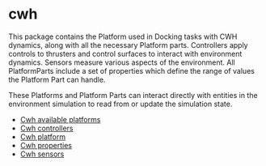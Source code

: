 # cwh

This package contains the Platform used in Docking tasks with CWH dynamics,
along with all the necessary Platform parts. Controllers apply controls to thrusters and control
surfaces to interact with environment dynamics. Sensors measure various aspects
of the environment. All PlatformParts include a set of 
properties which define the range of values the Platform Part
can handle.

These Platforms and Platform Parts can interact directly with
entities in the environment simulation to read from or 
update the simulation state.

- [Cwh available platforms](../../../../reference/core/platforms/cwh/cwh_available_platforms.md)
- [Cwh controllers](../../../../reference/core/platforms/cwh/cwh_controllers.md)
- [Cwh platform](../../../../reference/core/platforms/cwh/cwh_platform.md)
- [Cwh properties](../../../../reference/core/platforms/cwh/cwh_properties.md)
- [Cwh sensors](../../../../reference/core/platforms/cwh/cwh_sensors.md)
